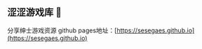 ## 涩涩游戏库 👋
分享绅士游戏资源
github pages地址：[https://sesegaes.github.io](https://sesegaes.github.io)
<!--
**sesegames/sesegames** is a ✨ _special_ ✨ repository because its `README.md` (this file) appears on your GitHub profile.

Here are some ideas to get you started:

- 🔭 I’m currently working on ...
- 🌱 I’m currently learning ...
- 👯 I’m looking to collaborate on ...
- 🤔 I’m looking for help with ...
- 💬 Ask me about ...
- 📫 How to reach me: ...
- 😄 Pronouns: ...
- ⚡ Fun fact: ...
-->

